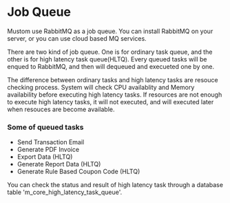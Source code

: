 # Job Queue

Mustom use RabbitMQ as a job queue. You can install RabbitMQ on your server, or you can use cloud based MQ services.

There are two kind of job queue. One is for ordinary task queue, and the other is for high latency task queue(HLTQ). Every queued tasks will be enqued to RabbitMQ, and then will dequeued and execueted one by one.

The difference between ordinary tasks and high latency tasks are resouce checking process. System will check CPU availablity and Memory availability before executing high latency tasks. If resources are not enough to execute high latency tasks, it will not executed, and will executed later when resouces are become available.

### Some of queued tasks

* Send Transaction Email
* Generate PDF Invoice
* Export Data (HLTQ)
* Generate Report Data (HLTQ)
* Generate Rule Based Coupon Code (HLTQ)

You can check the status and result of high latency task through a database table 'm\_core\_high\_latency\_task\_queue'.
